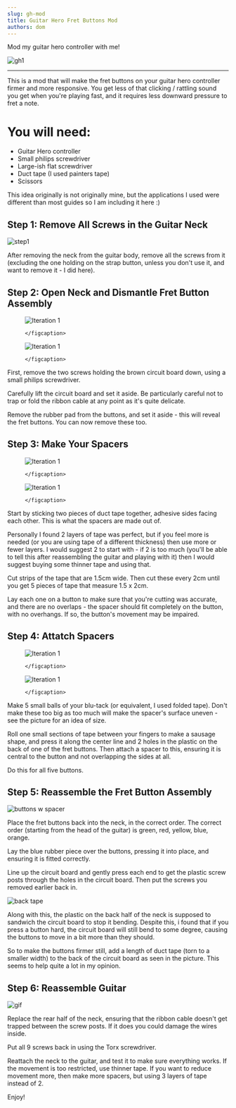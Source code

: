 ```yaml
---
slug: gh-mod
title: Guitar Hero Fret Buttons Mod
authors: dom
---
```

Mod my guitar hero controller with me!

![gh1](./gh1.jpg)

<!-- truncate -->

---

This is a mod that will make the fret buttons on your guitar hero controller firmer and more responsive. You get less of that clicking / rattling sound you get when you're playing fast, and it requires less downward pressure to fret a note.

# You will need:

- Guitar Hero controller
- Small philips screwdriver
- Large-ish flat screwdriver
- Duct tape (I used painters tape)
- Scissors

This idea originally is not originally mine, but the applications I used were different than most guides so I am including it here :)

## Step 1: Remove All Screws in the Guitar Neck

![step1](ghs1.jpg)

After removing the neck from the guitar body, remove all the screws from it (excluding the one holding on the strap button, unless you don't use it, and want to remove it - I did here).

## Step 2: Open Neck and Dismantle Fret Button Assembly


<div style={{ display: 'grid', gridTemplateColumns: 'repeat(2, 1fr)', gap: '2rem', marginTop: '2rem' }}>

  <figure id="fig-1" style={{ margin: 0 }}>
    <img src={require('./ghs2.jpg').default} alt="Iteration 1" style={{ width: '100%' }} />
    <figcaption style={{ textAlign: 'center', marginTop: '0.5rem', fontStyle: 'italic' }}>
     
    </figcaption>
  </figure>

  <figure id="fig-1" style={{ margin: 0 }}>
    <img src={require('./ghs3.jpg').default} alt="Iteration 1" style={{ width: '100%' }} />
    <figcaption style={{ textAlign: 'center', marginTop: '0.5rem', fontStyle: 'italic' }}>
    
    </figcaption>
  </figure>

</div>

First, remove the two screws holding the brown circuit board down, using a small philips screwdriver.

Carefully lift the circuit board and set it aside. Be particularly careful not to trap or fold the ribbon cable at any point as it's quite delicate.

Remove the  rubber pad from the buttons, and set it aside - this will reveal the fret buttons. You can now remove these too.

## Step 3: Make Your Spacers

<div style={{ display: 'grid', gridTemplateColumns: 'repeat(2, 1fr)', gap: '2rem', marginTop: '2rem' }}>

  
  <figure id="fig-1" style={{ margin: 0 }}>
    <img src={require('./ghs4.jpg').default} alt="Iteration 1" style={{ width: '100%' }} />
    <figcaption style={{ textAlign: 'center', marginTop: '0.5rem', fontStyle: 'italic' }}>
     
    </figcaption>
  </figure>

  <figure id="fig-1" style={{ margin: 0 }}>
    <img src={require('./ghs5.jpg').default} alt="Iteration 1" style={{ width: '100%' }} />
    <figcaption style={{ textAlign: 'center', marginTop: '0.5rem', fontStyle: 'italic' }}>
    
    </figcaption>
  </figure>

</div>

Start by sticking two pieces of duct tape together, adhesive sides facing each other. This is what the spacers are made out of.

Personally I found 2 layers of tape was perfect, but if you feel more is needed (or you are using tape of a different thickness) then use more or fewer layers. I would suggest 2 to start with - if 2 is too much (you'll be able to tell this after reassembling the guitar and playing with it) then I would suggest buying some thinner tape and using that.

Cut strips of the tape that are 1.5cm wide. Then cut these every 2cm until you get 5 pieces of tape that measure 1.5 x 2cm.

Lay each one on a button to make sure that you're cutting was accurate, and there are no overlaps - the spacer should fit completely on the button, with no overhangs. If so, the button's movement may be impaired.

## Step 4: Attatch Spacers

<div style={{ display: 'grid', gridTemplateColumns: 'repeat(2, 1fr)', gap: '2rem', marginTop: '2rem' }}>

  
  <figure id="fig-1" style={{ margin: 0 }}>
    <img src={require('./ghs6.jpg').default} alt="Iteration 1" style={{ width: '100%' }} />
    <figcaption style={{ textAlign: 'center', marginTop: '0.5rem', fontStyle: 'italic' }}>
     
    </figcaption>
  </figure>

  <figure id="fig-1" style={{ margin: 0 }}>
    <img src={require('./ghs7.jpg').default} alt="Iteration 1" style={{ width: '100%' }} />
    <figcaption style={{ textAlign: 'center', marginTop: '0.5rem', fontStyle: 'italic' }}>
    
    </figcaption>
  </figure>

</div>


Make 5 small balls of your blu-tack (or equivalent, I used folded tape). Don't make these too big as too much will make the spacer's surface uneven - see the picture for an idea of size.

Roll one small sections of tape between your fingers to make a sausage shape, and press it along the center line and 2 holes in the plastic on the back of one of the fret buttons. Then attach a spacer to this, ensuring it is central to the button and not overlapping the sides at all.

Do this for all five buttons.

## Step 5: Reassemble the Fret Button Assembly


 ![buttons w spacer](./ghs8.jpg)

Place the fret buttons back into the neck, in the correct order. The correct order (starting from the head of the guitar) is green, red, yellow, blue, orange.

Lay the blue rubber piece over the buttons, pressing it into place, and ensuring it is fitted correctly.

Line up the circuit board and gently press each end to get the plastic screw posts through the holes in the circuit board. Then put the screws you removed earlier back in.

![back tape](./ghs9.jpg)

Along with this, the plastic on the back half of the neck is supposed to sandwich the circuit board to stop it bending. Despite this, i found that if you press a button hard, the circuit board will still bend to some degree, causing the buttons to move in a bit more than they should.

So to make the buttons firmer still, add a length of duct tape (torn to a smaller width) to the back of the circuit board as seen in the picture. This seems to help quite a lot in my opinion.

## Step 6: Reassemble Guitar


![gif](./ghtest.gif)

Replace the rear half of the neck, ensuring that the ribbon cable doesn't get trapped between the screw posts. If it does you could damage the wires inside.

Put all 9 screws back in using the Torx screwdriver.

Reattach the neck to the guitar, and test it to make sure everything works. If the movement is too restricted, use thinner tape. If you want to reduce movement more, then make more spacers, but using 3 layers of tape instead of 2.

Enjoy!